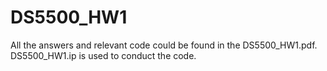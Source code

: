 # DS5500_HW1

All the answers and relevant code could be found in the DS5500_HW1.pdf. DS5500_HW1.ip is used to conduct the code.

